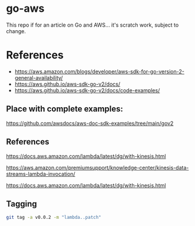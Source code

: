 # go-aws

This repo if for an article on Go and AWS... it's scratch work, subject to change.

# References
- https://aws.amazon.com/blogs/developer/aws-sdk-for-go-version-2-general-availability/
- https://aws.github.io/aws-sdk-go-v2/docs/
- https://aws.github.io/aws-sdk-go-v2/docs/code-examples/

## Place with complete examples:

https://github.com/awsdocs/aws-doc-sdk-examples/tree/main/gov2

## References
https://docs.aws.amazon.com/lambda/latest/dg/with-kinesis.html


https://aws.amazon.com/premiumsupport/knowledge-center/kinesis-data-streams-lambda-invocation/


https://docs.aws.amazon.com/lambda/latest/dg/with-kinesis.html
## Tagging

```bash
git tag -a v0.0.2 -m "lambda..patch"